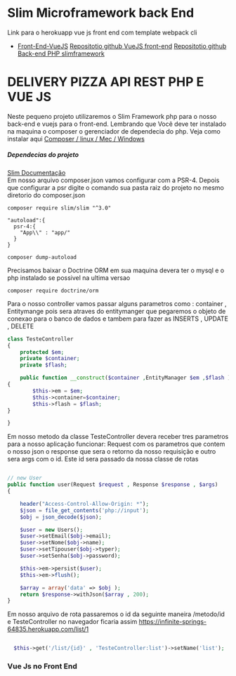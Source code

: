

<h1>Slim Microframework back End</h1>
<p> Link para o herokuapp vue js front end com template webpack cli
<ul>
<li>
    <a href="https://aqueous-meadow-05876.herokuapp.com/">Front-End-VueJS</a>
    <a href="https://github.com/MardonisAlves/vue-js-front-pizza">Repositotio github VueJS front-end</a>
    <a href="https://github.com/MardonisAlves/DeliveryPizza">Repositotio github Back-end PHP slimframework</a>
</li>
</ul>

</p>

<h1>DELIVERY PIZZA API  REST PHP E VUE JS</h1>


<p>
    Neste pequeno projeto utilizaremos o Slim Framework php para o nosso back-end
    e  vuejs para o front-end. Lembrando que Vocẽ deve ter instalado na maquina o composer o gerenciador de dependecia do php.
    Veja como instalar aqui <a href="https://getcomposer.org/doc/00-intro.md#installation-linux-unix-macos">Composer / linux / Mec / Windows</a>
</p>
<h5>Dependecias do projeto</h5>
<p>
<a href="http://www.slimframework.com/docs/v3/tutorial/first-app.html">Slim Documentação</a><br>
Em nosso arquivo composer.json vamos configurar com a PSR-4. Depois que configurar a psr digite o comando sua pasta raiz
do projeto no mesmo diretorio do composer.json



```
composer require slim/slim "^3.0"

"autoload":{
  psr-4:{
    "App\\" : "app/"
  }
}

composer dump-autoload

```
Precisamos baixar o Doctrine ORM em sua maquina devera ter o mysql e o php instalado se possivel na ultima versao

```
composer require doctrine/orm

```
Para o nosso controller vamos passar alguns parametros como : container , Entitymange pois sera atraves do entitymanger que pegaremos o objeto de conexao para o banco de dados e tambem para fazer as INSERTS , UPDATE , DELETE

```php
class TesteController
{
    protected $em;
    private $container;
    private $flash;

    public function __construct($container ,EntityManager $em ,$flash )
{
        $this->em = $em;
        $this->container=$container;
        $this->flash = $flash;
}

}

```
Em nosso metodo da classe TesteController devera receber tres parametros para a nosso aplicação funcionar:
Request com os parametros que contem o nosso json o response que sera o retorno da nosso requisição e  outro sera
args com o id. Este id sera passado da nossa classe de rotas

```php

// new User
public function user(Request $request , Response $response , $args)
{

    header("Access-Control-Allow-Origin: *");
    $json = file_get_contents('php://input');
    $obj = json_decode($json);

    $user = new Users();
    $user->setEmail($obj->email);
    $user->setNome($obj->name);
    $user->setTipouser($obj->typer);
    $user->setSenha($obj->password);

    $this->em->persist($user);
    $this->em->flush();

    $array = array('data' => $obj );
    return $response->withJson($array , 200);
}

```
Em nosso arquivo de rota passaremos o id da seguinte maneira /metodo/id e TesteController
no navegador ficaria assim https://infinite-springs-64835.herokuapp.com/list/1

```php

  $this->get('/list/{id}' , 'TesteController:list')->setName('list');

  ```


</p>



<h3>Vue Js no Front End</h3>
